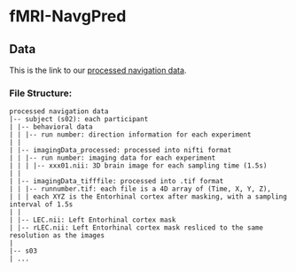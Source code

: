 # fMRI-NavgPred
## Data
This is the link to our [processed navigation data](https://www.dropbox.com/scl/fi/pbojewluy0tz95jsmtfd5/processed-navigation-data.zip?rlkey=186anxv8wzj13im3eadpnonzo&dl=0).

### File Structure:
```
processed navigation data
|-- subject (s02): each participant
| |-- behavioral data
| | |-- run number: direction information for each experiment
| |
| |-- imagingData_processed: processed into nifti format
| | |-- run number: imaging data for each experiment
| | | |-- xxx01.nii: 3D brain image for each sampling time (1.5s)
| |
| |-- imagingData_tifffile: processed into .tif format
| | |-- runnumber.tif: each file is a 4D array of (Time, X, Y, Z),
| | | each XYZ is the Entorhinal cortex after masking, with a sampling interval of 1.5s
| |
| |-- LEC.nii: Left Entorhinal cortex mask
| |-- rLEC.nii: Left Entorhinal cortex mask resliced to the same resolution as the images
|
|-- s03
| ...
```
